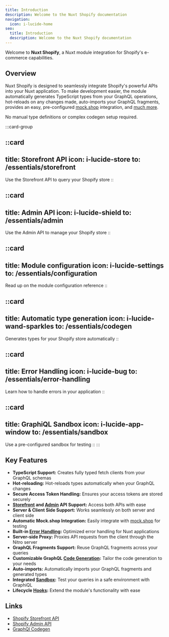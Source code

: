 ```yaml
---
title: Introduction
description: Welcome to the Nuxt Shopify documentation
navigation:
  icon: i-lucide-home
seo:
  title: Introduction
  description: Welcome to the Nuxt Shopify documentation
---
```


Welcome to **Nuxt Shopify**, a Nuxt module integration for Shopify's e-commerce capabilities.

## Overview

Nuxt Shopify is designed to seamlessly integrate Shopify's powerful APIs into your Nuxt application.
To make development easier, the module automatically generates TypeScript types from your GraphQL operations,
hot-reloads on any changes made, auto-imports your GraphQL fragments, provides an easy, pre-configured
[mock.shop](https://mock.shop) integration, and [much more](#key-features).

No manual type definitions or complex codegen setup required.

:::card-group

  ::card
  ---
  title: Storefront API
  icon: i-lucide-store
  to: /essentials/storefront
  ---
  Use the Storefront API to query your Shopify store
  ::

  ::card
  ---
  title: Admin API
  icon: i-lucide-shield
  to: /essentials/admin
  ---
  Use the Admin API to manage your Shopify store
  ::

  ::card
  ---
  title: Module configuration
  icon: i-lucide-settings
  to: /essentials/configuration
  ---
  Read up on the module configuration reference
  ::

  ::card
  ---
  title: Automatic type generation
  icon: i-lucide-wand-sparkles
  to: /essentials/codegen
  ---
  Generates types for your Shopify store automatically
  ::

  ::card
  ---
  title: Error Handling
  icon: i-lucide-bug
  to: /essentials/error-handling
  ---
  Learn how to handle errors in your application
  ::

  ::card
  ---
  title: GraphiQL Sandbox
  icon: i-lucide-app-window
  to: /essentials/sandbox
  ---
  Use a pre-configured sandbox for testing
  ::
:::

## Key Features

- **TypeScript Support:** Creates fully typed fetch clients from your GraphQL schemas
- **Hot-reloading:** Hot-reloads types automatically when your GraphQL changes
- **Secure Access Token Handling:** Ensures your access tokens are stored securely
- **[Storefront](/essentials/storefront) and [Admin](/essentials/admin) API Support:** Access both APIs with ease
- **Server & Client Side Support:** Works seamlessly on both server and client side
- **Automatic Mock.shop Integration:** Easily integrate with [mock.shop](https://mock.shop) for testing
- **Built-in [Error Handling](/essentials/error-handling):** Optimized error handling for Nuxt applications
- **Server-side Proxy:** Proxies API requests from the client through the Nitro server
- **GraphQL Fragments Support:** Reuse GraphQL fragments across your queries
- **Customizable GraphQL [Code Generation](/essentials/codegen):** Tailor the code generation to your needs
- **Auto-imports:** Automatically imports your GraphQL fragments and generated types
- **Integrated [Sandbox](/essentials/sandbox):** Test your queries in a safe environment with GraphiQL
- **Lifecycle [Hooks](/going-further/hooks):** Extend the module's functionality with ease

## Links

- [Shopify Storefront API](https://shopify.dev/docs/api/storefront)
- [Shopify Admin API](https://shopify.dev/docs/api/admin-graphql)
- [GraphQl Codegen](https://the-guild.dev/graphql/codegen/docs/getting-started)
